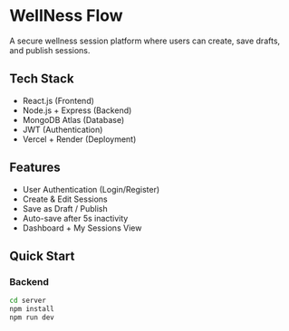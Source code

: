 # WellNess Flow 

A secure wellness session platform where users can create, save drafts, and publish sessions.

## Tech Stack

- React.js (Frontend)
- Node.js + Express (Backend)
- MongoDB Atlas (Database)
- JWT (Authentication)
- Vercel + Render (Deployment)

## Features

- User Authentication (Login/Register)
- Create & Edit Sessions
- Save as Draft / Publish
- Auto-save after 5s inactivity
- Dashboard + My Sessions View

## Quick Start

### Backend

```bash
cd server
npm install
npm run dev
